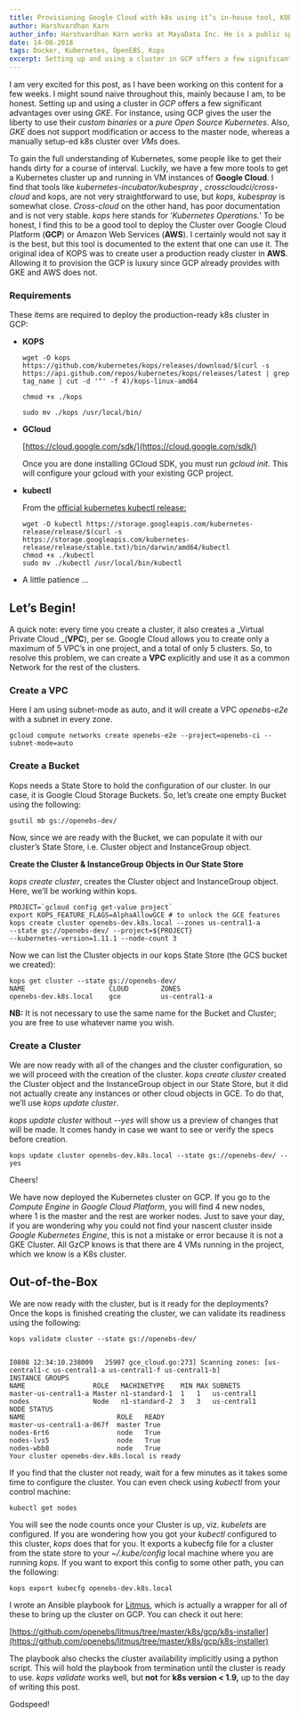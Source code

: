 ```yaml
---
title: Provisioning Google Cloud with k8s using it’s in-house tool, KOPS
author: Harshvardhan Karn
author_info: Harshvardhan Karn works at MayaData Inc. He is a public speaker, has talked in few local meetups and at two major conferences. In his free time, he likes to play Guitar, Netflix.
date: 14-08-2018
tags: Docker, Kubernetes, OpenEBS, Kops
excerpt: Setting up and using a cluster in GCP offers a few significant advantages over using GKE. For instance, using GCP gives the user the liberty to use their custom binaries or a pure Open Source Kubernetes.
---
```


I am very excited for this post, as I have been working on this content for a few weeks. I might sound naive throughout this, mainly because I am, to be honest. Setting up and using a cluster in _GCP_ offers a few significant advantages over using _GKE_. For instance, using GCP gives the user the liberty to use their _custom binaries_ or a _pure Open Source Kubernetes_. Also, _GKE_ does not support modification or access to the master node, whereas a manually setup-ed k8s cluster over _VMs_ does.

To gain the full understanding of Kubernetes, some people like to get their hands dirty for a course of interval. Luckily, we have a few more tools to get a Kubernetes cluster up and running in VM instances of **Google Cloud**. I find that tools like _kubernetes-incubator/kubespray , crosscloudci/cross-cloud_ and kops, are not very straightforward to use, but _kops, kubespray_ is somewhat close. _Cross-cloud_ on the other hand, has poor documentation and is not very stable. _kops_ here stands for ‘_Kubernetes Operations._’ To be honest, I find this to be a good tool to deploy the Cluster over Google Cloud Platform (**GCP**) or Amazon Web Services (**AWS**). I certainly would not say it is the best, but this tool is documented to the extent that one can use it. The original idea of KOPS was to create user a production ready cluster in **AWS**. Allowing it to provision the GCP is luxury since GCP already provides with GKE and AWS does not.

### **Requirements**

These items are required to deploy the production-ready k8s cluster in GCP:

- **KOPS**

  ```
  wget -O kops
  https://github.com/kubernetes/kops/releases/download/$(curl -s https://api.github.com/repos/kubernetes/kops/releases/latest | grep tag_name | cut -d '"' -f 4)/kops-linux-amd64

  chmod +x ./kops

  sudo mv ./kops /usr/local/bin/
  ```

- **GCloud**

  [https://cloud.google.com/sdk/](https://cloud.google.com/sdk/)

  Once you are done installing GCloud SDK, you must run _gcloud init_. This will configure your gcloud with your existing GCP project.

- **kubectl**

  From the [official kubernetes kubectl release:](https://kubernetes.io/docs/tasks/tools/install-kubectl/)

  ```
  wget -O kubectl https://storage.googleapis.com/kubernetes-release/release/$(curl -s https://storage.googleapis.com/kubernetes-release/release/stable.txt)/bin/darwin/amd64/kubectl
  chmod +x ./kubectl
  sudo mv ./kubectl /usr/local/bin/kubectl
  ```

- A little patience …

## Let’s Begin!

A quick note: every time you create a cluster, it also creates a _Virtual Private Cloud _(**VPC**), per se. Google Cloud allows you to create only a maximum of 5 VPC’s in one project, and a total of only 5 clusters. So, to resolve this problem, we can create a **VPC** explicitly and use it as a common Network for the rest of the clusters.

### Create a VPC

Here I am using subnet-mode as auto, and it will create a VPC _openebs-e2e_ with a subnet in every zone.

```
gcloud compute networks create openebs-e2e --project=openebs-ci --subnet-mode=auto
```

### Create a Bucket

Kops needs a State Store to hold the configuration of our cluster. In our case, it is Google Cloud Storage Buckets. So, let’s create one empty Bucket using the following:

```
gsutil mb gs://openebs-dev/
```

Now, since we are ready with the Bucket, we can populate it with our cluster’s State Store, i.e. Cluster object and InstanceGroup object.

**Create the Cluster & InstanceGroup Objects in Our State Store**

_kops create cluster_, creates the Cluster object and InstanceGroup object. Here, we’ll be working within kops.

```
PROJECT=`gcloud config get-value project`
export KOPS_FEATURE_FLAGS=AlphaAllowGCE # to unlock the GCE features
kops create cluster openebs-dev.k8s.local --zones us-central1-a
--state gs://openebs-dev/ --project=${PROJECT}
--kubernetes-version=1.11.1 --node-count 3
```

Now we can list the Cluster objects in our kops State Store (the GCS bucket we created):

```
kops get cluster --state gs://openebs-dev/
NAME                     CLOUD        ZONES
openebs-dev.k8s.local    gce          us-central1-a
```

**NB:** It is not necessary to use the same name for the Bucket and Cluster; you are free to use whatever name you wish.

### Create a Cluster

We are now ready with all of the changes and the cluster configuration, so we will proceed with the creation of the cluster. _kops create cluster_ created the Cluster object and the InstanceGroup object in our State Store, but it did not actually create any instances or other cloud objects in GCE. To do that, we’ll use _kops update cluster_.

_kops update cluster_ without _--yes_ will show us a preview of changes that will be made. It comes handy in case we want to see or verify the specs before creation.

```
kops update cluster openebs-dev.k8s.local --state gs://openebs-dev/ --yes
```

Cheers!

We have now deployed the Kubernetes cluster on GCP. If you go to the _Compute Engine_ in _Google Cloud Platform_, you will find 4 new nodes, where 1 is the master and the rest are worker nodes. Just to save your day, if you are wondering why you could not find your nascent cluster inside _Google Kubernetes Engine_, this is not a mistake or error because it is not a GKE Cluster. All GzCP knows is that there are 4 VMs running in the project, which we know is a K8s cluster.

## Out-of-the-Box

We are now ready with the cluster, but is it ready for the deployments? Once the kops is finished creating the cluster, we can validate its readiness using the following:

```
kops validate cluster --state gs://openebs-dev/


I0808 12:34:10.238009   25907 gce_cloud.go:273] Scanning zones: [us-central1-c us-central1-a us-central1-f us-central1-b]
INSTANCE GROUPS
NAME                 ROLE   MACHINETYPE    MIN MAX SUBNETS
master-us-central1-a Master n1-standard-1  1   1   us-central1
nodes                Node   n1-standard-2  3   3   us-central1
NODE STATUS
NAME                       ROLE   READY
master-us-central1-a-067f  master True
nodes-6rt6                 node   True
nodes-lvs5                 node   True
nodes-wbb8                 node   True
Your cluster openebs-dev.k8s.local is ready
```

If you find that the cluster not ready, wait for a few minutes as it takes some time to configure the cluster. You can even check using _kubectl_ from your control machine:

```
kubectl get nodes
```

You will see the node counts once your Cluster is up, viz. _kubelets_ are configured. If you are wondering how you got your _kubectl_ configured to this cluster, _kops_ does that for you. It exports a kubecfg file for a cluster from the state store to your _~/.kube/config_ local machine where you are running _kops_. If you want to export this config to some other path, you can the following:

```
kops export kubecfg openebs-dev.k8s.local
```

I wrote an Ansible playbook for [Litmus](https://github.com/openebs/litmus/), which is actually a wrapper for all of these to bring up the cluster on GCP. You can check it out here:

[https://github.com/openebs/litmus/tree/master/k8s/gcp/k8s-installer](https://github.com/openebs/litmus/tree/master/k8s/gcp/k8s-installer)

The playbook also checks the cluster availability implicitly using a python script. This will hold the playbook from termination until the cluster is ready to use. _kops validate_ works well, but **not** for **k8s version < 1.9,** up to the day of writing this post.

Godspeed!
